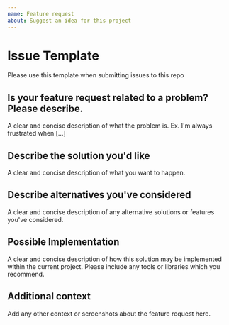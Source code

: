 ```yaml
---
name: Feature request
about: Suggest an idea for this project
---
```


# Issue Template

Please use this template when submitting issues to this repo

## Is your feature request related to a problem? Please describe.

A clear and concise description of what the problem is. Ex. I'm always frustrated when \[...\]

## Describe the solution you'd like

A clear and concise description of what you want to happen.

## Describe alternatives you've considered

A clear and concise description of any alternative solutions or features you've considered.

## Possible Implementation

A clear and concise description of how this solution may be implemented within the current project. Please include any tools or libraries which you recommend.

## Additional context

Add any other context or screenshots about the feature request here.

